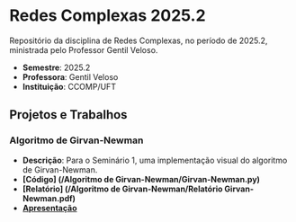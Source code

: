 # Redes Complexas 2025.2

Repositório da disciplina de Redes Complexas, no período de 2025.2, ministrada pelo Professor Gentil Veloso.

- **Semestre**: 2025.2
- **Professora**: Gentil Veloso
- **Instituição**: CCOMP/UFT

## Projetos e Trabalhos

### Algoritmo de Girvan-Newman

-   **Descrição**: Para o Seminário 1, uma implementação visual do algoritmo de Girvan-Newman.
-   **[Código] (/Algoritmo de Girvan-Newman/Girvan-Newman.py)**
-   **[Relatório] (/Algoritmo de Girvan-Newman/Relatório Girvan-Newman.pdf)**
-   **[Apresentação](https://www.figma.com/slides/4bSEhHyqogqDzkAJUz0488/Girvan-Newman?node-id=1-337&t=GczRYE4zjmzXlGs2-1)**
